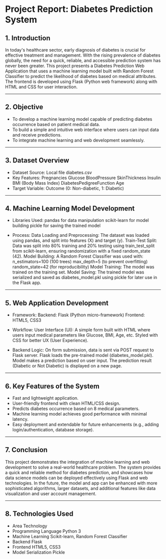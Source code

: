 #                                        Project Report: Diabetes Prediction System

## 1. Introduction

In today's healthcare sector, early diagnosis of diabetes is crucial for effective treatment and management. With the rising prevalence of diabetes globally, the need for a quick, reliable, and accessible prediction system has never been greater.
This project presents a Diabetes Prediction Web Application that uses a machine learning model built with Random Forest Classifier to predict the likelihood of diabetes based on medical attributes. The frontend is developed using Flask (Python web framework) along with HTML and CSS for user interaction.

---

## 2. Objective

- To develop a machine learning model capable of predicting diabetes occurrence based on patient medical data.
- To build a simple and intuitive web interface where users can input data and receive predictions.
- To integrate machine learning and web development seamlessly.

---

## 3. Dataset Overview

- Dataset Source: Local file diabetes.csv
- Key Features:
   Pregnancies
   Glucose
   BloodPressure
   SkinThickness
   Insulin
   BMI (Body Mass Index)
   DiabetesPedigreeFunction
   Age
- Target Variable:
   Outcome (0: Non-diabetic, 1: Diabetic)
---

## 4. Machine Learning Model Development

- Libraries Used:
   pandas for data manipulation
   scikit-learn for model building
   pickle for saving the trained model

- Process:
   Data Loading and Preprocessing:
      The dataset was loaded using pandas, and split into features (X) and target (y).
   Train-Test Split:
      Data was split into 80% training and 20% testing using train_test_split from scikit-learn, ensuring randomization with a fixed random_state (42).
   Model Building:
      A Random Forest Classifier was used with:
        n_estimators=100 (100 trees)
        max_depth=5 (to prevent overfitting)
        random_state=42 (for reproducibility)
  Model Training:
     The model was trained on the training set.
  Model Saving:
     The trained model was serialized and saved as diabetes_model.pkl using pickle for later use in the Flask app.
---

## 5. Web Application Development

- Framework:
  Backend: Flask (Python micro-framework)
  Frontend: HTML5, CSS3

- Workflow:
  User Interface (UI):
  A simple form built with HTML where users input medical parameters like Glucose, BMI, Age, etc.
  Styled with CSS for better UX (User Experience).

- Backend Logic:
   On form submission, data is sent via POST request to Flask server.
   Flask loads the pre-trained model (diabetes_model.pkl).
   Model makes a prediction based on user input.
   The prediction result (Diabetic or Not Diabetic) is displayed on a new page.
---

## 6. Key Features of the System

- Fast and lightweight application.
- User-friendly frontend with clean HTML/CSS design.
- Predicts diabetes occurrence based on 8 medical parameters.
- Machine learning model achieves good performance with minimal latency.
- Easy deployment and extendable for future enhancements (e.g., adding login/authentication, database storage).
---

## 7. Conclusion

This project demonstrates the integration of machine learning and web development to solve a real-world healthcare problem. The system provides a quick and reliable method for diabetes prediction, and showcases how data science models can be deployed effectively using Flask and web technologies.
In the future, the model and app can be enhanced with more sophisticated algorithms, larger datasets, and additional features like data visualization and user account management.

---
## 8. Technologies Used

- Area	Technology
- Programming Language	Python 3
- Machine Learning	Scikit-learn, Random Forest Classifier
- Backend	Flask
- Frontend	HTML5, CSS3
- Model Serialization	Pickle

